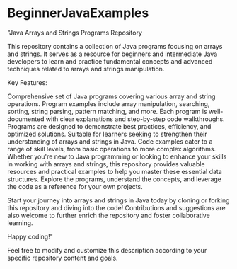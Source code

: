 # BeginnerJavaExamples


"Java Arrays and Strings Programs Repository

This repository contains a collection of Java programs focusing on arrays and strings. It serves as a resource for beginners and intermediate Java developers to learn and practice fundamental concepts and advanced techniques related to arrays and strings manipulation.

Key Features:

Comprehensive set of Java programs covering various array and string operations.
Program examples include array manipulation, searching, sorting, string parsing, pattern matching, and more.
Each program is well-documented with clear explanations and step-by-step code walkthroughs.
Programs are designed to demonstrate best practices, efficiency, and optimized solutions.
Suitable for learners seeking to strengthen their understanding of arrays and strings in Java.
Code examples cater to a range of skill levels, from basic operations to more complex algorithms.
Whether you're new to Java programming or looking to enhance your skills in working with arrays and strings, this repository provides valuable resources and practical examples to help you master these essential data structures. Explore the programs, understand the concepts, and leverage the code as a reference for your own projects.

Start your journey into arrays and strings in Java today by cloning or forking this repository and diving into the code! Contributions and suggestions are also welcome to further enrich the repository and foster collaborative learning.

Happy coding!"

Feel free to modify and customize this description according to your specific repository content and goals.
